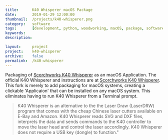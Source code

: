 ```yaml
---
title: 		K40 Whisperer macOS Package
date: 		2019-01-29 12:00:00
thumbnail: 	/projects/k40-whisperer.png
category: 	software
tags: 		[development, python, woodworking, macOS, package, software]
keywords:
description:

layout: 	project
project: 	k40-whisperer
archive:	false
permalink:  /k40-whisperer
---
```

Packaging of [Scorchworks K40 Whisperer](http://www.scorchworks.com/K40whisperer/k40whisperer.html) as an macOS Application. The official K40 Whisperer and instructions are at [Scorchworks K40 Whisperer](http://www.scorchworks.com/K40whisperer/k40whisperer.html). This fork is merely to add packaging for macOS systems, creating a clickable 'Applicaion' that can be installed on any macOS system. This eliminates having to run K40 Whisperer from a Terminal prompt. 
> K40 Whisperer is an alternative to the the Laser Draw (LaserDRW) program that comes with the cheap Chinese laser cutters available on E-Bay and Amazon. K40 Whisperer reads SVG and DXF files, interprets the data and sends commands to the K40 controller to move the laser head and control the laser accordingly. K40 Whisperer does not require a USB key (dongle) to function."


<script type="text/javascript">
    window.location = "https://github.com/stephenhouser/k40-whisperer";
</script>
